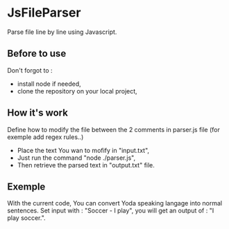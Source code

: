 # JsFileParser
Parse file line by line using Javascript.

## Before to use 

Don't forgot to :
- install node if needed,
- clone the repository on your local project,

## How it's work

Define how to modify the file between the 2 comments in parser.js file (for exemple add regex rules..)

- Place the text You wan to mofify in "input.txt",
- Just run the command "node ./parser.js",
- Then retrieve the parsed text in "output.txt" file.

## Exemple

With the current code, You can convert Yoda speaking langage into normal sentences. 
Set input with : "Soccer - I play", you will get an output of : "I play soccer.".
